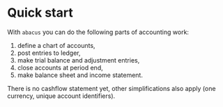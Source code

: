 # Quick start

With `abacus` you can do the following parts of accounting work:

1. define a chart of accounts,
2. post entries to ledger,
3. make trial balance and adjustment entries,
4. close accounts at period end,
5. make balance sheet and income statement.

There is no cashflow statement yet, other simplifications also
apply (one currency, unique account identifiers).

